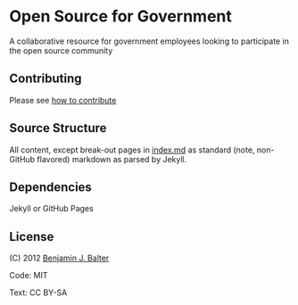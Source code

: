 Open Source for Government
==========================

A collaborative resource for government employees looking to participate in the open source community

Contributing
------------

Please see [how to contribute](http://ben.balter.com/open-source-for-government/how-to-contribute/)

Source Structure
----------------

All content, except break-out pages in [index.md](https://github.com/benbalter/open-source-for-government/blob/gh-pages/index.md) as standard (note, non-GitHub flavored) markdown as parsed by Jekyll.

Dependencies
------------

Jekyll or GitHub Pages

License
-------

(C) 2012 [Benjamin J. Balter](http://ben.balter.com)

Code: MIT

Text: CC BY-SA


